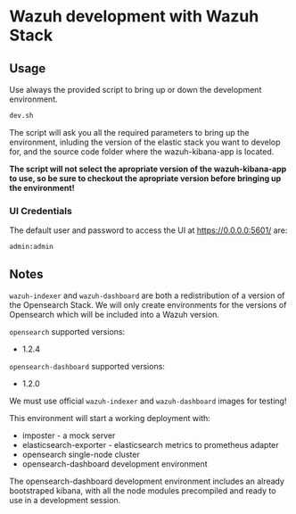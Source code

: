 # Wazuh development with Wazuh Stack


## Usage

Use always the provided script to bring up or down the development
environment.

```bash
dev.sh
```

The script will ask you all the required parameters to bring up the
environment, inluding the version of the elastic stack you want to
develop for, and the source code folder where the wazuh-kibana-app is
located.

**The script will not select the apropriate version of the
wazuh-kibana-app to use, so be sure to checkout the apropriate version
before bringing up the environment!**

###  UI Credentials

The default user and password to access the UI at https://0.0.0.0:5601/ are:

```
admin:admin
```

## Notes

`wazuh-indexer` and `wazuh-dashboard` are both a redistribution of a
version of the Opensearch Stack. We will only create environments for
the versions of Opensearch which will be included into a Wazuh
version.

`opensearch` supported versions:
- 1.2.4

`opensearch-dashboard` supported versions:
- 1.2.0

We must use official `wazuh-indexer` and `wazuh-dashboard` images for
testing!

This environment will start a working deployment with:
  - imposter - a mock server
  - elasticsearch-exporter - elasticsearch metrics to prometheus adapter
  - opensearch single-node cluster
  - opensearch-dashboard development environment

The opensearch-dashboard development environment includes an already
bootstraped kibana, with all the node modules precompiled and ready to
use in a development session.
